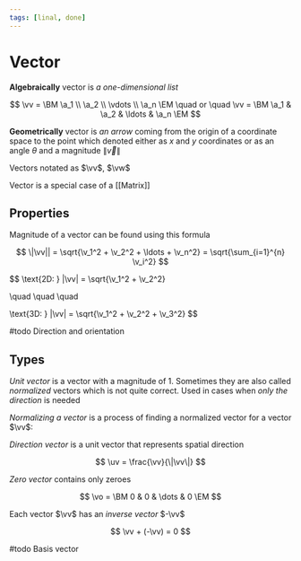 ```yaml
---
tags: [linal, done]
---
```


# Vector

**Algebraically** vector is _a one-dimensional list_

$$
\vv = \BM \a_1 \\ \a_2 \\ \vdots \\ \a_n \EM
\quad or \quad
\vv = \BM \a_1 & \a_2 & \ldots & \a_n \EM
$$

**Geometrically** vector is _an arrow_ coming from
the origin of a coordinate space to the point which denoted either as
$x$ and $y$ coordinates or as an angle $\theta$ and a magnitude $\|\vec{v}\|$

Vectors notated as $\vv$, $\vw$

Vector is a special case of a [[Matrix]]

## Properties

Magnitude of a vector can be found using this formula

$$
\|\vv|| =
\sqrt{\v_1^2 + \v_2^2 + \ldots + \v_n^2} =
\sqrt{\sum_{i=1}^{n} \v_i^2}
$$

$$
\text{2D: } \|\vv\| = \sqrt{\v_1^2 + \v_2^2}

\quad
\quad
\quad

\text{3D: } \|\vv\| = \sqrt{\v_1^2 + \v_2^2 + \v_3^2}
$$

#todo Direction and orientation

<!--
Properties

$$
\BA
\|\vv\| & \geq 0 \\
\|\vv\| & = 0 \ \text{if} \ \vv = [0, 0, \ldots, 0] \\
\|\vv\vw\| & = \|\vv\|\|\vw\| \\
\|\vv + \vw\| & \leq \|\vv\| + \|\vw\|
\EA
$$
-->

## Types

_Unit vector_ is a vector with a magnitude of 1.
Sometimes they are also called _normalized_ vectors which is not quite correct.
Used in cases when _only the direction_ is needed

_Normalizing a vector_ is a process of finding a normalized vector for a vector $\vv$:

_Direction vector_ is a unit vector that represents spatial direction

$$
\uv = \frac{\vv}{\|\vv\|}
$$

_Zero vector_ contains only zeroes

$$
\vo = \BM 0 & 0 & \dots & 0 \EM
$$

Each vector $\vv$ has an _inverse vector_ $-\vv$

$$
\vv + (-\vv) = 0
$$

#todo Basis vector

<!--
```latex unit_vector
\begin{tikzpicture}
    % Help
    \clip (-0.4, -0.4) rectangle (4.4, 4.4);
    \draw [help lines, lightgray] (-1, -1) grid (5, 5);
    \draw [->] (-4, 0) -- (4, 0) coordinate (x axis) node [below right] {$x$};
    \draw [->] (0, -4) -- (0, 4) coordinate (y axis) node [above left] {$y$};
    % Image
    \coordinate (O) at (0, 0);
    \draw [gray, dashed] (O) circle (1);
    \coordinate (A) at (3, 2);
    \draw [vec, dashed, thick] [->] (0, 0) -- (A) node [midway, above] {$\vec v$};
    \draw [proj] (A) -- ($(-4, 0)!(A)!(4, 0)$);
    \draw [proj] (A) -- ($(0, -4)!(A)!(0, 4)$);
    \node [\Color, below, fill = white] at (3, 0) {$3$};
    \node [\Color, left, fill = white] at (0, 2) {$2$};
    \draw [vec] [->] (O) -- ($(O)!1cm!(A)$) node [midway, above] {$\hat v$};
\end{tikzpicture}
```
-->

<!-- ::vectors{type=vector} -->

<!--
visual:
:::
Vector
:::

```latex vector
\begin{tikzpicture}
  % Help
  \clip (-0.4, -0.4) rectangle (4.4, 4.4);
  \draw [help lines, lightgray] (-1, -1) grid (5, 5);
  \draw [->] (-4, 0) -- (4, 0) coordinate (x axis) node [below right] {$x$};
  \draw [->] (0, -4) -- (0, 4) coordinate (y axis) node [above left] {$y$};
  % Image
  \coordinate (A) at (3, 2);
  \draw [vec] [->] (0, 0) -- (A) node [midway, above] {$\vec v$};
  \draw [proj] (A) -- ($(-4, 0)!(A)!(4, 0)$);
  \draw [proj] (A) -- ($(0, -4)!(A)!(0, 4)$);
  \node [\Color, below, fill = white] at (3, 0) {$3$};
  \node [\Color, left, fill = white] at (0, 2) {$2$};
\end{tikzpicture}
\hspace{4em}
\begin{tikzpicture}
  % Help
  \clip (-0.4, -0.4) rectangle (4.4, 4.4);
  % \draw [help lines, lightgray] (-1, -1) grid (5, 5);
  \draw [->] (-4, 0) -- (4, 0) coordinate (x axis) node [below right] {$x$};
  \draw [->] (0, -4) -- (0, 4) coordinate (y axis) node [above left] {$y$};
  % Image
  \coordinate (A) at (3, 2);
  \draw [vec] [->] (0, 0) -- (A) node [midway, above] {$\vec v$};
  \draw [help lines] (0, 0) circle (1) circle (2) circle (3) circle (4);
  % \draw [help lines] (0, 0) circle ({veclen(3, 2)});

  \draw [NavyBlue, dashed] (1.2, 0) arc [start angle=0, end angle=33, radius=1.2] node [midway, right] {$\theta$};
  \draw [NavyBlue, dashed] (0, 0) circle ({veclen(3, 2)});

  % \draw [proj] (A) -- ($(-4, 0)!(A)!(4, 0)$);
  % \draw [proj] (A) -- ($(0, -4)!(A)!(0, 4)$);
  % \node [\Color, below, fill = white] at (3, 0) {$3$};
  % \node [\Color, left, fill = white] at (0, 2) {$2$};
\end{tikzpicture}
```

## Notes

- It's possible to represent a vector as a sum of scaled basis-vectors
- One can think of a vector as a sum of two unit vectors, $\uv = \BM 1 \\ 0 \EM$ и $\uw = \BM 0 \\ 1 \EM$. Then vector $\BM 3 \\ 2 \EM$ can be represented as a sum of two unit vectors: $3\BM 1 \\ 0 \EM + 2 \BM 0 \\ 1 \EM$


- Vector field

## Related

- [[Vector & Matrix Operations|Operations]]

https://people.cs.clemson.edu/~dhouse/courses/405/notes/vectors.pdf
-->
